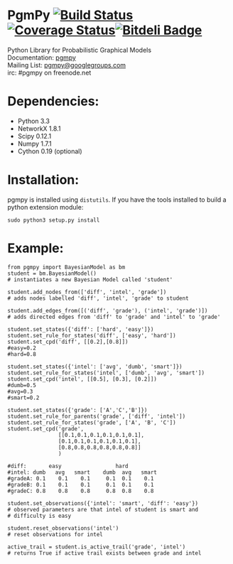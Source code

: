 PgmPy [![Build Status](https://travis-ci.org/pgmpy/pgmpy.png)](https://travis-ci.org/pgmpy/pgmpy) [![Coverage Status](https://coveralls.io/repos/pgmpy/pgmpy/badge.png?branch=dev)](https://coveralls.io/r/pgmpy/pgmpy?branch=dev)[![Bitdeli Badge](https://d2weczhvl823v0.cloudfront.net/pgmpy/pgmpy/trend.png)](https://bitdeli.com/free "Bitdeli Badge")
=====

Python Library for Probabilistic Graphical Models  
Documentation: [pgmpy](http://pgmpy.readthedocs.org/en/latest/)  
Mailing List: pgmpy@googlegroups.com  
irc: #pgmpy on freenode.net

Dependencies:
=============
- Python 3.3
- NetworkX 1.8.1
- Scipy 0.12.1
- Numpy 1.7.1
- Cython 0.19 (optional)

Installation:
=============
pgmpy is installed using <code>distutils</code>. If you have the tools installed
to build a python extension module:

<code>sudo python3 setup.py install</code>

Example:
========
```python3
from pgmpy import BayesianModel as bm
student = bm.BayesianModel()
# instantiates a new Bayesian Model called 'student'

student.add_nodes_from(['diff', 'intel', 'grade'])
# adds nodes labelled 'diff', 'intel', 'grade' to student

student.add_edges_from([('diff', 'grade'), ('intel', 'grade')])
# adds directed edges from 'diff' to 'grade' and 'intel' to 'grade'

student.set_states({'diff': ['hard', 'easy']})
student.set_rule_for_states('diff', ['easy', 'hard'])
student.set_cpd('diff', [[0.2],[0.8]])
#easy=0.2
#hard=0.8

student.set_states({'intel': ['avg', 'dumb', 'smart']})
student.set_rule_for_states('intel', ['dumb', 'avg', 'smart'])
student.set_cpd('intel', [[0.5], [0.3], [0.2]]) 
#dumb=0.5
#avg=0.3
#smart=0.2

student.set_states({'grade': ['A','C','B']})
student.set_rule_for_parents('grade', ['diff', 'intel'])
student.set_rule_for_states('grade', ['A', 'B', 'C'])
student.set_cpd('grade',
                [[0.1,0.1,0.1,0.1,0.1,0.1],
                [0.1,0.1,0.1,0.1,0.1,0.1], 
                [0.8,0.8,0.8,0.8,0.8,0.8]]
                )

#diff:       easy                 hard
#intel: dumb   avg   smart    dumb  avg   smart
#gradeA: 0.1    0.1    0.1     0.1  0.1    0.1  
#gradeB: 0.1    0.1    0.1     0.1  0.1    0.1
#gradeC: 0.8    0.8    0.8     0.8  0.8    0.8

student.set_observations({'intel': 'smart', 'diff': 'easy'})
# observed parameters are that intel of student is smart and
# difficulty is easy

student.reset_observations('intel')
# reset observations for intel

active_trail = student.is_active_trail('grade', 'intel')
# returns True if active trail exists between grade and intel

```
